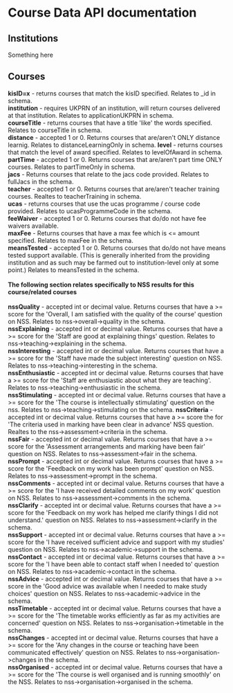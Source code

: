 Course Data API documentation
===
Institutions
--
Something here


Courses
--
**kisID=x** - returns courses that match the kisID specified. Relates to _id in schema.<br>
**institution** -  requires UKPRN of an institution, will return courses delivered at that institution. Relates to applicationUKPRN in schema.<br>
**courseTitle** - returns courses that have a title 'like' the words specified. Relates to courseTitle in schema. <br>
**distance** - accepted 1 or 0. Returns courses that are/aren't ONLY distance learnig. Relates to distanceLearningOnly in schema.
**level** - returns courses that match the level of award specified. Relates to levelOfAward in schema. <br>
**partTime** - accpeted 1 or 0. Returns courses that are/aren't part time ONLY courses. Relates to partTimeOnly in schema. <br>
**jacs** - Returns courses that relate to the jacs code provided. Relates to fullJacs in the schema. <br>
**teacher** - accepted 1 or 0. Returns courses that are/aren't teacher training courses. Realtes to teacherTraining in schema. <br>
**ucas** - returns courses that use the ucas programme / course code provided. Relates to ucasProgrammeCode in the schema. <br>
**feeWaiver** - accepted 1 or 0. Returns courses that do/do not have fee waivers available. <br>
**maxFee** - Returns courses that have a max fee which is <= amount specified. Relates to maxFee in the schema.<br>
**meansTested** - accepted 1 or 0. Returns courses that do/do not have means tested support available. (This is generally inherited from the providing institution and as such may be farmed out to institution-level only at some point.) Relates to meansTested in the schema. <br>
<br>**The following section relates specifically to NSS results for this course/related courses**<br><br>
**nssQuality** - accepted int or decimal value. Returns courses that have a >= score for the 'Overall, I am satisfied with the quality of the course' question on NSS. Relates to nss->overall->quality in the schema. <br>
**nssExplaining** - accepted int or decimal value. Returns courses that have a >= score for the 'Staff are good at explaining things'  question. Relates to nss->teaching->explaining in the schema. <br>
**nssInteresting** - accepted int or decimal value. Returns courses that have a >= score for the 'Staff have made the subject interesting' question on NSS. Relates to nss->teaching->interesting in the schema. <br>
**nssEnthusiastic** - accepted int or decimal value. Returns courses that have a >= score for the 'Staff are enthusiastic about what they are teaching'. Relates to nss->teaching->enthusiastic in the schema. <br>
**nssStimulating** - accepted int or decimal value. Returns courses that have a >= score for the 'The course is intellectually stimulating' question on the nss. Relates to nss->teaching->stimulating on the schema.
**nssCriteria** - accepted int or decimal value. Returns courses that have a >= score the for 'The criteria used in marking have been clear in advance' NSS question. Realtes to the nss->assessment->criteria in the schema. <br>
**nssFair** - accepted int or decimal value. Returns courses that have a >= score for the 'Assessment arrangements and marking have been fair' question on NSS. Relates to nss->assessment->fair in the schema. <br>
**nssPrompt** - accepted int or decimal value. Returns courses that have a >= score for the 'Feedback on my work has been prompt' question on NSS. Relates to nss->assessment->prompt in the schema. <br>
**nssComments** - accepted int or decimal value. Returns courses that have a >= score for the 'I have received detailed comments on my work' question on NSS. Relates to nss->assessment->comments in the schema. <br>
**nssClarify** - accepted int or decimal value. Returns courses that have a >= score for the 'Feedback on my work has helped me clarify things I did not understand.' question on NSS. Relates to nss->assessment->clarify in the schema. <br>
**nssSupport** - accepted int or decimal value. Returns courses that have a >= score for the 'I have received sufficient advice and support with my studies' question on NSS. Relates to nss->academic->support in the schema. <br>
**nssContact** - accepted int or decimal value. Returns courses that have a >= score for the 'I have been able to contact staff when I needed to' question on NSS. Relates to nss->academic->contact in the schema. <br>
**nssAdvice** - accepted int or decimal value. Returns courses that have a >= score in the 'Good advice was available when I needed to make study choices' question on NSS. Relates to nss->academic->advice in the schema. <br>
**nssTimetable** - accepted int or decimal value. Returns courses that have a >= score for the 'The timetable works efficiently as far as my activities are concerned' question on NSS. Relates to nss->organisation->timetable in the schema. <br>
**nssChanges** - accepted int or decimal value. Returns courses that have a >= score for the 'Any changes in the course or teaching have been communicated effectively' question on NSS. Relates to nss->organisation->changes in the schema. <br>
**nssOrganised** - accepted int or decimal value. Returns courses that have a >= score for the 'The course is well organised and is running smoothly' on the NSS. Relates to nss->organisation->organised in the schema. <br>
